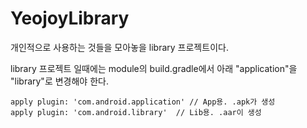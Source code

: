 # YeojoyLibrary
개인적으로 사용하는 것들을 모아놓을 library 프로젝트이다.

library 프로젝트 일때에는 module의 build.gradle에서 아래 "application"을 "library"로 변경해야 한다.

```
apply plugin: 'com.android.application' // App용. .apk가 생성
apply plugin: 'com.android.library'	 // Lib용. .aar이 생성
```

